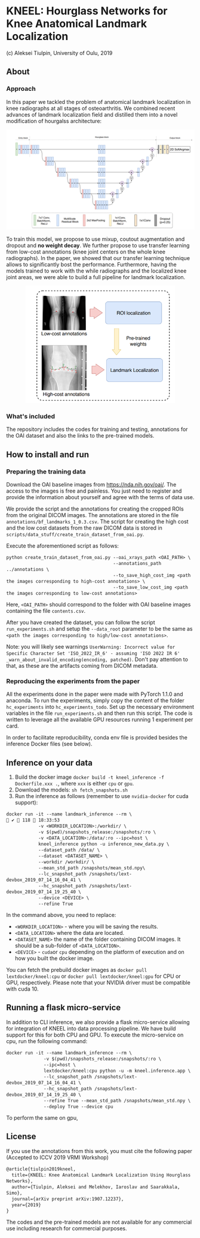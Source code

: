 # KNEEL: Hourglass Networks for Knee Anatomical Landmark Localization

(c) Aleksei Tiulpin, University of Oulu, 2019

## About
### Approach
In this paper we tackled the problem of anatomical landmark localization in knee radiographs at all stages of osteoarthritis. We combined recent advances of landmark localization field and distilled them into a novel modification of hourgalss architecture:
<center>
<img src="pics/network_arch.png" width="800"/> 
</center>

To train this model, we propose to use mixup, coutout augmentation and dropout and **no weight decay**. We further propose to use transfer learning from low-cost annotations (knee joint centers on the whole knee radiographs). In the paper, we showed that our transfer learning technique allows to significantly bost the performance. Furthermore, having the models trained to work with the while radiographs and the localized knee joint areas, we were able to build a full pipeline for landmark localization.
<p align=center>
<img src="pics/pipeline.png" width="400"/> 
</p>

### What's included

The repository includes the codes for training and testing, 
annotations for the OAI dataset and also the links to the pre-trained models.

## How to install and run
### Preparing the training data
Download the OAI baseline images from https://nda.nih.gov/oai/. The access to the images is free and painless.
You just need to register and provide the information about yourself and agree with the terms of data use.

We provide the script and the annotations for creating the cropped ROIs from the original DICOM images. 
The annotations are stored in the file `annotations/bf_landmarks_1_0.3.csv`. 
The script for creating the high cost and the low cost datasets 
from the raw DICOM data is stored in `scripts/data_stuff/create_train_dataset_from_oai.py`.

Execute the aforementioned script as follows:
```
python create_train_dataset_from_oai.py --oai_xrays_path <OAI_PATH> \
                                        --annotations_path ../annotations \
                                        --to_save_high_cost_img <path the images corresponding to high-cost annotations> \
                                        --to_save_low_cost_img <path the images corresponding to low-cost annotations>
```
Here, `<OAI_PATH>` should correspond to the folder with OAI baseline images containing the file `contents.csv`.

After you have created the dataset, you can follow the script `run_experiments.sh` and setup the `--data_root` parameter to be
the same as `<path the images corresponding to high/low-cost annotations>`. 

Note: you will likely see warnings `UserWarning: Incorrect value for Specific Character Set 'ISO_2022_IR_6' - assuming 'ISO 2022 IR 6'
  _warn_about_invalid_encoding(encoding, patched)`. Don't pay attention to that, as these are the artifacts coming from DICOM metadata.

### Reproducing the experiments from the paper
All the experiments done in the paper were made with PyTorch 1.1.0 and anaconda.
To run the experiments, simply copy the content of the folder `hc_experiments` into `hc_experiments_todo`. 
Set up the necessary environment variables in the file `run_experiments.sh` and then run this script. 
The code is written to leverage all the available GPU resources running 1 experiment per card.

In order to facilitate reproducibility, conda env file is provided besides the inference Docker files (see below).

## Inference on your data

1. Build the docker image `docker build -t kneel_inference -f Dockerfile.xxx .`, where `xxx` is either `cpu` or `gpu`.
2. Download the models: `sh fetch_snapshots.sh`
3. Run the inference as follows (remember to use `nvidia-docker` for cuda support):

```
docker run -it --name landmark_inference --rm \                                                                                                                                                               ✔  118  18:33:53
            -v <WORKDIR_LOCATION>:/workdir/ \
            -v $(pwd)/snapshots_release:/snapshots/:ro \
            -v <DATA_LOCATION>:/data/:ro --ipc=host \
            kneel_inference python -u inference_new_data.py \
            --dataset_path /data/ \
            --dataset <DATASET_NAME> \
            --workdir /workdir/ \
            --mean_std_path /snapshots/mean_std.npy\
            --lc_snapshot_path /snapshots/lext-devbox_2019_07_14_16_04_41 \
            --hc_snapshot_path /snapshots/lext-devbox_2019_07_14_19_25_40 \
            --device <DEVICE> \
            --refine True

```

In the command above, you need to replace:

* `<WORKDIR_LOCATION>` - where you will be saving the results.
* `<DATA_LOCATION>` where the data are located. 
* `<DATASET_NAME>` the name of the folder containing DICOM images. It should be a sub-folder of `<DATA_LOCATION>`.
* `<DEVICE>` - `cuda`or `cpu` depending on the platform of execution and on how you built the docker image.

You can fetch the prebuild docker images as `docker pull lextdocker/kneel:cpu` or `docker pull lextdocker/kneel:gpu` for CPU or GPU, respectively. 
Please note that your NVIDIA driver must be compatible with cuda 10.

## Running a flask micro-service 

In addition to CLI inference, we also provide a flask micro-service allowing for integration of KNEEL into data processing pipeline.
We have build support for this for both CPU and GPU. To execute the micro-service on cpu, run the following command:
```
docker run -it --name landmark_inference --rm \
              -v $(pwd)/snapshots_release:/snapshots/:ro \
              --ipc=host \
              lextdocker/kneel:cpu python -u -m kneel.inference.app \
              --lc_snapshot_path /snapshots/lext-devbox_2019_07_14_16_04_41 \
              --hc_snapshot_path /snapshots/lext-devbox_2019_07_14_19_25_40 \
              --refine True --mean_std_path /snapshots/mean_std.npy \
              --deploy True --device cpu
```

To perform the same on gpu, 

## License
If you use the annotations from this work, you must cite the following paper (Accepted to ICCV 2019 VRMI Workshop)

```
@article{tiulpin2019kneel,
  title={KNEEL: Knee Anatomical Landmark Localization Using Hourglass Networks},
  author={Tiulpin, Aleksei and Melekhov, Iaroslav and Saarakkala, Simo},
  journal={arXiv preprint arXiv:1907.12237},
  year={2019}
}
```

The codes and the pre-trained models are not available for any commercial use 
including research for commercial purposes.
